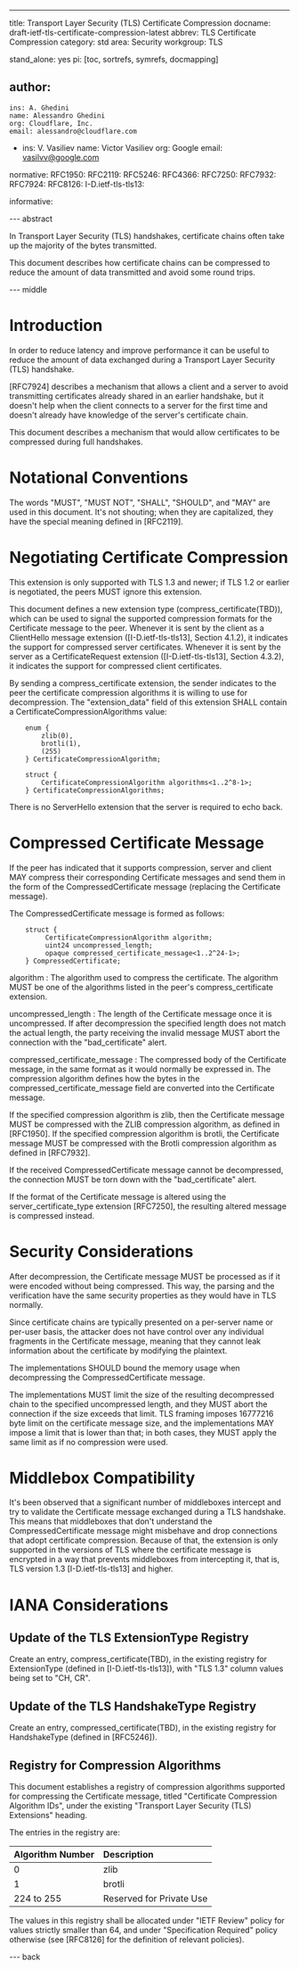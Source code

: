 ---
title: Transport Layer Security (TLS) Certificate Compression
docname: draft-ietf-tls-certificate-compression-latest
abbrev: TLS Certificate Compression
category: std
area: Security
workgroup: TLS

stand_alone: yes
pi: [toc, sortrefs, symrefs, docmapping]

author:
 -
    ins: A. Ghedini
    name: Alessandro Ghedini
    org: Cloudflare, Inc.
    email: alessandro@cloudflare.com
 -
    ins: V. Vasiliev
    name: Victor Vasiliev
    org: Google
    email: vasilvv@google.com

normative:
  RFC1950:
  RFC2119:
  RFC5246:
  RFC4366:
  RFC7250:
  RFC7932:
  RFC7924:
  RFC8126:
  I-D.ietf-tls-tls13:

informative:

--- abstract

In Transport Layer Security (TLS) handshakes, certificate chains often take up
the majority of the bytes transmitted.

This document describes how certificate chains can be compressed to reduce the
amount of data transmitted and avoid some round trips.

--- middle

# Introduction

In order to reduce latency and improve performance it can be useful to reduce
the amount of data exchanged during a Transport Layer Security (TLS) handshake.

[RFC7924] describes a mechanism that allows a client and a server to avoid
transmitting certificates already shared in an earlier handshake, but it
doesn't help when the client connects to a server for the first time and
doesn't already have knowledge of the server's certificate chain.

This document describes a mechanism that would allow certificates to be
compressed during full handshakes.

# Notational Conventions

The words "MUST", "MUST NOT", "SHALL", "SHOULD", and "MAY" are used in this
document.  It's not shouting; when they are capitalized, they have the special
meaning defined in [RFC2119].

# Negotiating Certificate Compression

This extension is only supported with TLS 1.3 and newer; if TLS 1.2 or earlier
is negotiated, the peers MUST ignore this extension.

This document defines a new extension type (compress_certificate(TBD)), which
can be used to signal the supported compression formats for the Certificate
message to the peer.  Whenever it is sent by the client as a ClientHello message
extension ([I-D.ietf-tls-tls13], Section 4.1.2), it indicates the support for
compressed server certificates.  Whenever it is sent by the server as a
CertificateRequest extension ([I-D.ietf-tls-tls13], Section 4.3.2), it indicates
the support for compressed client certificates.

By sending a compress_certificate extension, the sender indicates to the peer
the certificate compression algorithms it is willing to use for decompression.
The "extension_data" field of this extension SHALL contain a
CertificateCompressionAlgorithms value:

~~~
    enum {
        zlib(0),
        brotli(1),
        (255)
    } CertificateCompressionAlgorithm;

    struct {
        CertificateCompressionAlgorithm algorithms<1..2^8-1>;
    } CertificateCompressionAlgorithms;
~~~

There is no ServerHello extension that the server is required to echo back.

# Compressed Certificate Message

If the peer has indicated that it supports compression, server and client MAY
compress their corresponding Certificate messages and send them in the form of
the CompressedCertificate message (replacing the Certificate message).

The CompressedCertificate message is formed as follows:

~~~
    struct {
         CertificateCompressionAlgorithm algorithm;
         uint24 uncompressed_length;
         opaque compressed_certificate_message<1..2^24-1>;
    } CompressedCertificate;
~~~

algorithm
: The algorithm used to compress the certificate.  The algorithm MUST be one of
  the algorithms listed in the peer's compress_certificate extension.

uncompressed_length
: The length of the Certificate message once it is uncompressed.  If after
  decompression the specified length does not match the actual length, the
  party receiving the invalid message MUST abort the connection with the
  "bad_certificate" alert.

compressed_certificate_message
: The compressed body of the Certificate message, in the same format as it
  would normally be expressed in. The compression algorithm defines how the
  bytes in the compressed_certificate_message field are converted into the
  Certificate message.

If the specified compression algorithm is zlib, then the Certificate message
MUST be compressed with the ZLIB compression algorithm, as defined in [RFC1950].
If the specified compression algorithm is brotli, the Certificate message MUST
be compressed with the Brotli compression algorithm as defined in [RFC7932].

If the received CompressedCertificate message cannot be decompressed, the
connection MUST be torn down with the "bad_certificate" alert.

If the format of the Certificate message is altered using the
server_certificate_type extension [RFC7250], the resulting altered message is
compressed instead.

# Security Considerations

After decompression, the Certificate message MUST be processed as if it were
encoded without being compressed.  This way, the parsing and the verification
have the same security properties as they would have in TLS normally.

Since certificate chains are typically presented on a per-server name or
per-user basis, the attacker does not have control over any individual fragments
in the Certificate message, meaning that they cannot leak information about the
certificate by modifying the plaintext.

The implementations SHOULD bound the memory usage when decompressing the
CompressedCertificate message.

The implementations MUST limit the size of the resulting decompressed chain to
the specified uncompressed length, and they MUST abort the connection if the
size exceeds that limit.  TLS framing imposes 16777216 byte limit on the
certificate message size, and the implementations MAY impose a limit that is
lower than that; in both cases, they MUST apply the same limit as if no
compression were used.

# Middlebox Compatibility

It's been observed that a significant number of middleboxes intercept and try
to validate the Certificate message exchanged during a TLS handshake. This
means that middleboxes that don't understand the CompressedCertificate message
might misbehave and drop connections that adopt certificate compression.
Because of that, the extension is only supported in the versions of TLS where
the certificate message is encrypted in a way that prevents middleboxes from
intercepting it, that is, TLS version 1.3 [I-D.ietf-tls-tls13] and higher.

# IANA Considerations

## Update of the TLS ExtensionType Registry

Create an entry, compress_certificate(TBD), in the existing registry for
ExtensionType (defined in [I-D.ietf-tls-tls13]), with "TLS 1.3" column values
being set to "CH, CR".

## Update of the TLS HandshakeType Registry

Create an entry, compressed_certificate(TBD), in the existing registry for
HandshakeType (defined in [RFC5246]).

## Registry for Compression Algorithms

This document establishes a registry of compression algorithms supported for
compressing the Certificate message, titled "Certificate Compression Algorithm
IDs", under the existing "Transport Layer Security (TLS) Extensions" heading.

The entries in the registry are:

| Algorithm Number | Description              |
|:-----------------|:-------------------------|
| 0                | zlib                     |
| 1                | brotli                   |
| 224 to 255       | Reserved for Private Use |

The values in this registry shall be allocated under "IETF Review" policy for
values strictly smaller than 64, and under "Specification Required" policy
otherwise (see [RFC8126] for the definition of relevant policies).

--- back
